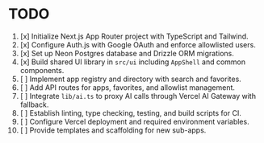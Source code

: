 # TODO
1. [x] Initialize Next.js App Router project with TypeScript and Tailwind.
2. [x] Configure Auth.js with Google OAuth and enforce allowlisted users.
3. [x] Set up Neon Postgres database and Drizzle ORM migrations.
4. [x] Build shared UI library in `src/ui` including `AppShell` and common components.
5. [ ] Implement app registry and directory with search and favorites.
6. [ ] Add API routes for apps, favorites, and allowlist management.
7. [ ] Integrate `lib/ai.ts` to proxy AI calls through Vercel AI Gateway with fallback.
8. [ ] Establish linting, type checking, testing, and build scripts for CI.
9. [ ] Configure Vercel deployment and required environment variables.
10. [ ] Provide templates and scaffolding for new sub-apps.
